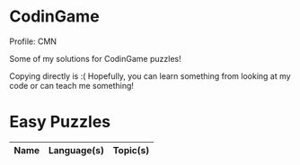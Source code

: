 # CodinGame
Profile: CMN

Some of my solutions for CodinGame puzzles!

Copying directly is :(
Hopefully, you can learn something from looking at my code or can teach me something!

# Easy Puzzles
| Name  | Language(s) | Topic(s) |
| ------------- | ------------- | ------------- |
